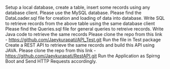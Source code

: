 Setup a local database, create a table, insert some records using any database client. Please use the MySQL database. 
  Please find the DataLoader.sql file for creation and loading of data into database.
Write SQL to retrieve records from the above table using the same database client 
  Please find the Queries.sql file for general queries to retreive records.
Write Java code to retrieve the same records
  Please clone the repo from this link - https://github.com/Jaeykurapati/API_Test.git
  Run the file in Test package
Create a REST API to retrieve the same records and build this API using JAVA.
  Please clone the repo from this link - https://github.com/Jaeykurapati/RestAPI.git
  Run the Application as Spirng Boot and Send HTTP Requests accordingly.
